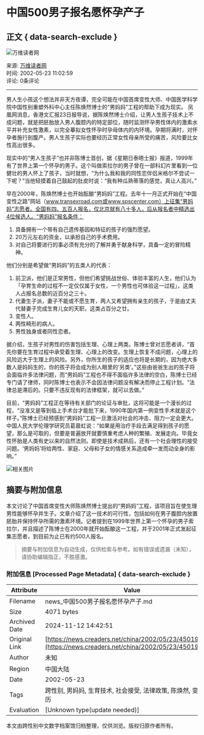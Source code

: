 # 中国500男子报名愿怀孕产子

## 正文 { data-search-exclude }


![万维读者网](https://pub.creaders.net/images/ww_03.gif)

来源: [万维读者网](https://www.creaders.net)  
时间: 2002-05-23 11:02:59  
评论: 0条评论

---

男人生小孩这个想法并非天方夜谭，完全可能在中国首席变性大师、中国医学科学院中国性别重塑外科中心主任陈焕然博士的“男妈妈”工程的帮助下成为现实。 凤凰网消息，香港文汇报23日报导说，据陈焕然博士介绍，让男人生孩子技术上不成问题，就是把胚胎放入男人腹腔内的特定部位，随时监测怀孕男性体内的激素水平并补充女性激素，以完全摹拟女性怀孕时孕母体内的内环境。孕期将满时，对怀孕者施行剖腹产。男人生孩子实际也要经历正常女性母亲所受的痛苦，风险要比女性高出很多。

现实中的“男人生孩子”也并非陈博士首创，据《星期日泰晤士报》报道，1999年有了世界上第一个怀孕的男子。这个叫做索拉尔的男子曾在一部科幻片里看到一位健壮的男人怀上了孩子，当时就想，“为什么我和我的同性恋伴侣米格尔不尝试一下呢？”当他轻摸着自己鼓起的肚皮时说：“我有种瓜熟蒂落的感觉，真让人高兴。”

早在2000年，陈焕然博士也开始酝酿“男妈妈”工程。去年十一月正式开始在“中国变性之路”网站（www.transexroad.com或www.spscenter.com）上征集“男妈妈”志愿者。全国有四、五百人报名，仅北京就有八十多人，后从报名者中精选出4位候选人。“男妈妈”报名条件：  
1. 具备拥有一个带有自己遗传基因和特征的孩子的强烈愿望。  
2. 20万元左右的资金，以承担自己的手术费用。  
3. 对自己将要进行的事必须有充分的了解并勇于献身科学，具备一定的冒险精神。

他们分别是希望做“男妈妈”的五类人的代表：  
1. 前卫派，他们是正常男性，但他们希望挑战世俗、体验丰富的人生，他们认为「孕育生命的过程不一定仅仅属于女性，一个男性也可体验这一过程」，这类人占报名总数的近百分之三十。  
2. 代妻生子派，妻子不能或不愿生育，两人又希望拥有亲生的孩子，于是由丈夫代替妻子完成生育儿女的天职，这类占百分之廿。  
3. 变性人。  
4. 两性畸形的病人。  
5. 男性独身或者同性恋者。

据介绍，生孩子对男性的伤害包括生理、心理上两类。陈博士曾对志愿者讲，“首先你要在生育过程中承受着生理、心理上的改变。生理上恢复不成问题，心理上的风险远大于生理上的风险。另外，你所生的孩子的适应也将是长期的，因为绝大多数人是妈妈生的，你的孩子将会成为别人眼里的‘另类’。”这些由爸爸生出的孩子将会面临许多法律问题，而“男妈妈”工程也不得不面临许多法律的空白，陈博士已经专门请了律师，同时陈博士也表示不会因法律问题没有解决而停止工程计划。“法律总是滞后的。只要不违反现有的法律框架，就可以去做。”

目前，“男妈妈”工程正在等待有关部门的论证与审批，这将可能是一个漫长的过程，“没准又是等到临上手术台才能批下来，1990年国内第一例变性手术就是这个样子。”陈博士已经预感到“男妈妈”工程一旦激活对社会的冲击、阻力一定会更大。中国人民大学伦理学研究员葛晨虹说：“如果是用治疗手段去满足得到孩子的愿望，那么是可取的，但要是普遍放开就要慎重考虑人种的繁殖、发展走向。毕竟女性怀胎是人类有史以来的自然法则。即使是技术成熟后，还有一个社会理性的接受问题。‘男妈妈’将给两性、家庭、父母和子女的情感关系造成牵一发而动全身的影响。”

![相关图片](https://pub.creaders.net/images/tu_15.png)

## 摘要与附加信息

<!-- tcd_abstract -->
本文讨论了中国首席变性大师陈焕然博士提出的“男妈妈”工程，该项目旨在使生理男性能够怀孕并生子。文章介绍了这一技术的可行性，包括如何在男子腹腔内放置胚胎并保持怀孕所需的激素环境。记者提到在1999年世界上第一个怀孕的男子索拉尔，并且描述了陈博士在2000年就开始酝酿这一工程，并于2001年正式发起征集志愿者，到目前为止已有约500人报名。
<!-- tcd_abstract_end -->

> 摘要与附加信息为自动生成，仅供检索与参考。如有错误或遗漏（未知），请协助编辑指正，不胜感激。

### 附加信息 [Processed Page Metadata] { data-search-exclude }

| Attribute       | Value                                  |
|-----------------|----------------------------------------|
| Filename        | news_中国500男子报名愿怀孕产子.md                             |
| Size            | 4071 bytes                           |
| Archived Date   | 2024-11-12 14:42:51                             |
| Original Link   | [https://news.creaders.net/china/2002/05/23/450195.html](https://news.creaders.net/china/2002/05/23/450195.html)                       |
| Author          | 未知                               |
| Region          | 中国大陆                               |
| Date            | 2002-05-23                                 |
| Tags            | 跨性别, 男妈妈, 生育技术, 社会接受, 法律政策, 陈焕然, 变性人经历                                 |
| Evaluation            | [Unknown type(update needed)]                                 |
<!-- tcd_table_end -->

本文由跨性别中文数字档案馆归档整理，仅供浏览。版权归原作者所有。
